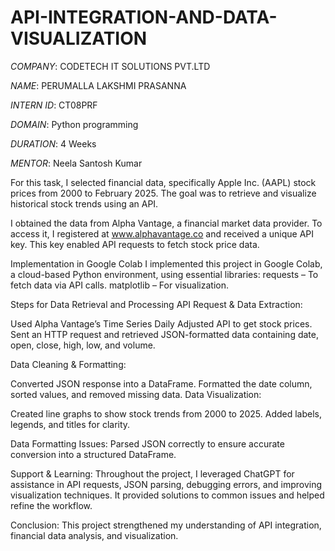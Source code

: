  # API-INTEGRATION-AND-DATA-VISUALIZATION
 
 *COMPANY*: CODETECH IT SOLUTIONS PVT.LTD
 
 *NAME*: PERUMALLA LAKSHMI PRASANNA
 
 *INTERN ID*: CT08PRF
 
 *DOMAIN*: Python programming
 
 *DURATION*: 4 Weeks
 
 *MENTOR*: Neela Santosh Kumar



For this task, I selected financial data, specifically Apple Inc. (AAPL) stock prices from 2000 to February 2025. The goal was to retrieve and visualize historical stock trends using an API.

I obtained the data from Alpha Vantage, a financial market data provider. To access it, I registered at www.alphavantage.co and received a unique API key. This key enabled API requests to fetch stock price data.

Implementation in Google Colab
I implemented this project in Google Colab, a cloud-based Python environment, using essential libraries:
requests – To fetch data via API calls.
matplotlib – For visualization.

Steps for Data Retrieval and Processing
API Request & Data Extraction:

Used Alpha Vantage’s Time Series Daily Adjusted API to get stock prices.
Sent an HTTP request and retrieved JSON-formatted data containing date, open, close, high, low, and volume.

Data Cleaning & Formatting:

Converted JSON response into a DataFrame.
Formatted the date column, sorted values, and removed missing data.
Data Visualization:

Created line graphs to show stock trends from 2000 to 2025.
Added labels, legends, and titles for clarity.

Data Formatting Issues: Parsed JSON correctly to ensure accurate conversion into a structured DataFrame.

Support & Learning:
Throughout the project, I leveraged ChatGPT for assistance in API requests, JSON parsing, debugging errors, and improving visualization techniques. It provided solutions to common issues and helped refine the workflow.

Conclusion:
This project strengthened my understanding of API integration, financial data analysis, and visualization.
